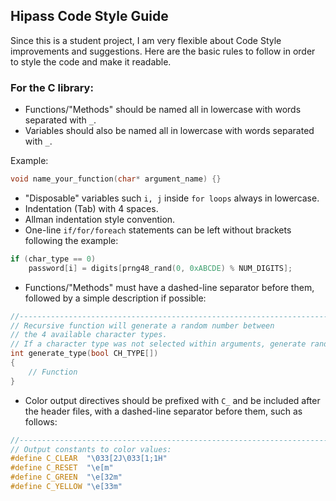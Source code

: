 ## Hipass Code Style Guide
Since this is a student project, I am very flexible about Code Style improvements and suggestions. Here are the basic rules to follow in order to style the code and make it readable.


### For the C library:
- Functions/"Methods" should be named all in lowercase with words separated with `_`.
- Variables should also be named all in lowercase with words separated with `_`.

Example:
```c
void name_your_function(char* argument_name) {}
```
- "Disposable" variables such `i, j` inside `for loops` always in lowercase.
- Indentation (Tab) with 4 spaces.
- Allman indentation style convention.
- One-line `if/for/foreach` statements can be left without brackets following the example:
```c
if (char_type == 0)
    password[i] = digits[prng48_rand(0, 0xABCDE) % NUM_DIGITS];
```
- Functions/"Methods" must have a dashed-line separator before them, followed by a simple description if possible:
```c
//----------------------------------------------------------------------------
// Recursive function will generate a random number between 
// the 4 available character types. 
// If a character type was not selected within arguments, generate random number again. 
int generate_type(bool CH_TYPE[])
{
    // Function
}
```
- Color output directives should be prefixed with `C_` and be included after the header files, with a dashed-line separator before them, such as follows:
```C
//----------------------------------------------------------------------------
// Output constants to color values:
#define C_CLEAR  "\033[2J\033[1;1H"
#define C_RESET  "\e[m"
#define C_GREEN  "\e[32m"
#define C_YELLOW "\e[33m"
```
